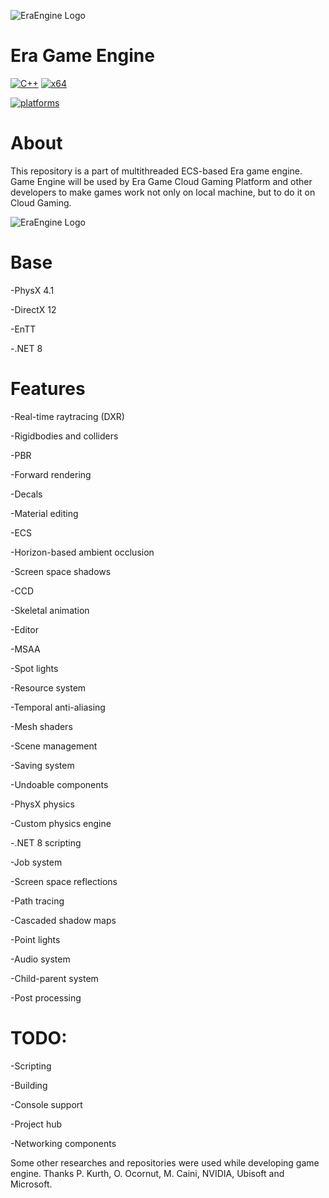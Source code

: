 ![EraEngine Logo](https://github.com/EldarMuradov/EraGameEngine/blob/da9de144b32b494bf6ae2a4914002de34bec4c8a/shot1.png)

# Era Game Engine

[![C++](https://img.shields.io/badge/language-C%2B%2B-%23f34b7d.svg?style=plastic)](https://en.wikipedia.org/wiki/C%2B%2B) 
[![x64](https://img.shields.io/badge/arch-x64-red.svg?style=plastic)](https://en.wikipedia.org/wiki/X64) 

<a href="https://github.com/EldarMuradov/EraGameEngine"><img alt="platforms" src="https://img.shields.io/badge/platforms-Windows-blue?style=flat-square"/></a>

# About
This repository is a part of multithreaded ECS-based Era game engine. 
Game Engine will be used by Era Game Cloud Gaming Platform and other developers to make games work not only on local machine,
but to do it on Cloud Gaming.

![EraEngine Logo](https://github.com/EldarMuradov/EraGameEngine/blob/da9de144b32b494bf6ae2a4914002de34bec4c8a/shot2.png)

# Base

-PhysX 4.1

-DirectX 12

-EnTT

-.NET 8


# Features
-Real-time raytracing (DXR)

-Rigidbodies and colliders

-PBR

-Forward rendering

-Decals

-Material editing

-ECS

-Horizon-based ambient occlusion

-Screen space shadows

-CCD

-Skeletal animation

-Editor

-MSAA

-Spot lights

-Resource system

-Temporal anti-aliasing

-Mesh shaders

-Scene management

-Saving system

-Undoable components

-PhysX physics

-Custom physics engine

-.NET 8 scripting

-Job system

-Screen space reflections

-Path tracing

-Cascaded shadow maps

-Point lights

-Audio system

-Child-parent system

-Post processing

# TODO:

-Scripting

-Building

-Console support

-Project hub

-Networking components


Some other researches and repositories were used while developing game engine. Thanks P. Kurth, O. Ocornut, M. Caini, NVIDIA, Ubisoft and Microsoft.
